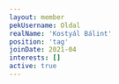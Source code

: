 ```yaml
---
layout: member
pekUsername: Oldal
realName: 'Kostyál Bálint'
position: 'tag'
joinDate: 2021-04
interests: []
active: true
---
```

